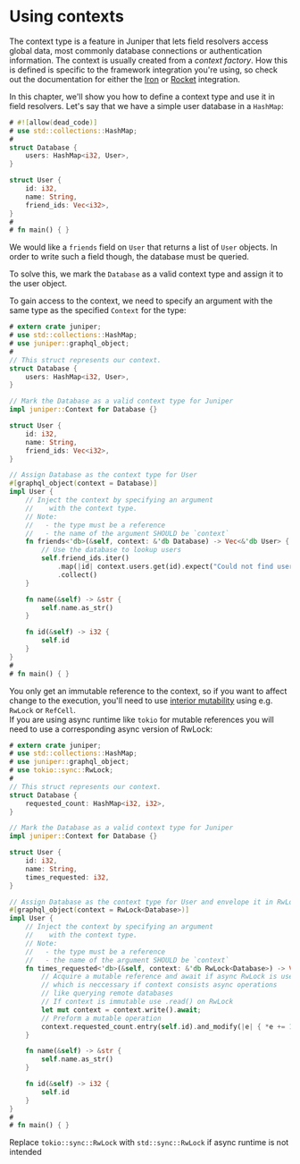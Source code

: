 # Using contexts

The context type is a feature in Juniper that lets field resolvers access global
data, most commonly database connections or authentication information. The
context is usually created from a _context factory_. How this is defined is
specific to the framework integration you're using, so check out the
documentation for either the [Iron](../../servers/iron.md) or [Rocket](../../servers/rocket.md)
integration.

In this chapter, we'll show you how to define a context type and use it in field
resolvers. Let's say that we have a simple user database in a `HashMap`:

```rust
# #![allow(dead_code)]
# use std::collections::HashMap;
#
struct Database {
    users: HashMap<i32, User>,
}

struct User {
    id: i32,
    name: String,
    friend_ids: Vec<i32>,
}
#
# fn main() { }
```

We would like a `friends` field on `User` that returns a list of `User` objects.
In order to write such a field though, the database must be queried.

To solve this, we mark the `Database` as a valid context type and assign it to
the user object. 

To gain access to the context, we need to specify an argument with the same 
type as the specified `Context` for the type:


```rust
# extern crate juniper;
# use std::collections::HashMap;
# use juniper::graphql_object;
#
// This struct represents our context.
struct Database {
    users: HashMap<i32, User>,
}

// Mark the Database as a valid context type for Juniper
impl juniper::Context for Database {}

struct User {
    id: i32,
    name: String,
    friend_ids: Vec<i32>,
}

// Assign Database as the context type for User
#[graphql_object(context = Database)]
impl User {
    // Inject the context by specifying an argument
    //    with the context type.
    // Note: 
    //   - the type must be a reference
    //   - the name of the argument SHOULD be `context`
    fn friends<'db>(&self, context: &'db Database) -> Vec<&'db User> {
        // Use the database to lookup users
        self.friend_ids.iter()
            .map(|id| context.users.get(id).expect("Could not find user with ID"))
            .collect()
    }

    fn name(&self) -> &str { 
        self.name.as_str() 
    }

    fn id(&self) -> i32 { 
        self.id 
    }
}
#
# fn main() { }
```

You only get an immutable reference to the context, so if you want to affect
change to the execution, you'll need to use [interior
mutability](https://doc.rust-lang.org/book/first-edition/mutability.html#interior-vs-exterior-mutability)
using e.g. `RwLock` or `RefCell`. \
If you are using async runtime like `tokio` for mutable references you will need to use a corresponding async version of RwLock:
```rust
# extern crate juniper;
# use std::collections::HashMap;
# use juniper::graphql_object;
# use tokio::sync::RwLock;
#
// This struct represents our context.
struct Database {
    requested_count: HashMap<i32, i32>,
}

// Mark the Database as a valid context type for Juniper
impl juniper::Context for Database {}

struct User {
    id: i32,
    name: String,
    times_requested: i32,
}

// Assign Database as the context type for User and envelope it in RwLock
#[graphql_object(context = RwLock<Database>)]
impl User {
    // Inject the context by specifying an argument
    //    with the context type.
    // Note: 
    //   - the type must be a reference
    //   - the name of the argument SHOULD be `context`
    fn times_requested<'db>(&self, context: &'db RwLock<Database>) -> Vec<&'db User> {
        // Acquire a mutable reference and await if async RwLock is used,
        // which is neccessary if context consists async operations
        // like querying remote databases
        // If context is immutable use .read() on RwLock
        let mut context = context.write().await;
        // Preform a mutable operation
        context.requested_count.entry(self.id).and_modify(|e| { *e += 1 }).or_insert(1)
    }

    fn name(&self) -> &str { 
        self.name.as_str() 
    }

    fn id(&self) -> i32 { 
        self.id 
    }
}
#
# fn main() { }
```
Replace `tokio::sync::RwLock` with `std::sync::RwLock` if async runtime is not intended
